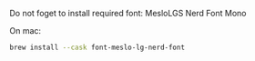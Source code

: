Do not foget to install required font: MesloLGS Nerd Font Mono

On mac:

```sh
brew install --cask font-meslo-lg-nerd-font
```


